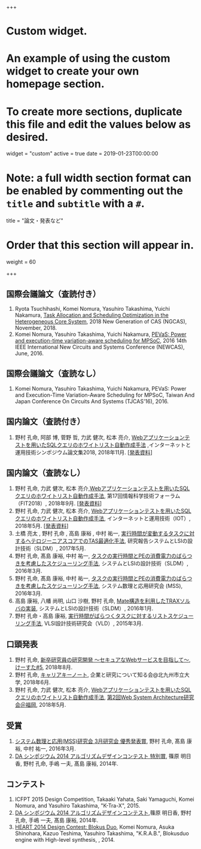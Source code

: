 +++
# Custom widget.
# An example of using the custom widget to create your own homepage section.
# To create more sections, duplicate this file and edit the values below as desired.
widget = "custom"
active = true
date = 2019-01-23T00:00:00

# Note: a full width section format can be enabled by commenting out the `title` and `subtitle` with a `#`.
title = "論文・発表など"

# Order that this section will appear in.
weight = 60

+++

## 国際会議論文（査読付き）

1. Ryota Tsuchihashi, Komei Nomura, Yasuhiro Takashima, Yuichi Nakamura, [Task Allocation and Scheduling Optimization in the Heterogeneous Core System](https://ieeexplore.ieee.org/abstract/document/8572125), 2018 New Generation of CAS (NGCAS), November, 2018.
1. Komei Nomura, Yasuhiro Takashima, Yuichi Nakamura, [PEVaS: Power and execution-time variation-aware scheduling for MPSoC](https://ieeexplore.ieee.org/abstract/document/7604827), 2016 14th IEEE International New Circuits and Systems Conference (NEWCAS), June, 2016.



## 国際会議論文（査読なし）

1. Komei Nomura, Yasuhiro Takashima, Yuichi Nakamura, PEVaS: Power and Execution-Time Variation-Aware Scheduling for MPSoC, Taiwan And Japan Conference On Circuits And Systems (TJCAS'16), 2016.

## 国内論文（査読付き）

1. 野村 孔命, 阿部 博, 菅野 哲, 力武 健次, 松本 亮介, [Webアプリケーションテストを用いたSQLクエリのホワイトリスト自動作成手法](https://ipsj.ixsq.nii.ac.jp/ej/?action=pages_view_main&active_action=repository_view_main_item_detail&item_id=192678&item_no=1&page_id=13&block_id=8) ,インターネットと運用技術シンポジウム論文集2018, 2018年11月. [[発表資料](https://speakerdeck.com/komei22/webapurikesiyontesutowoyong-itasqlkuerifalsehowaitorisutozi-dong-zuo-cheng-shou-fa-103e492b-c523-4fb2-97c2-eae0ad55c74e)]

## 国内論文（査読なし）

1. 野村 孔命, 力武 健次, 松本 亮介,[Webアプリケーションテストを用いたSQLクエリのホワイトリスト自動作成手法](https://www.ipsj.or.jp/event/fit/fit2018/FIT2018_program_web/data/html/abstract/CL-005.html), 第17回情報科学技術フォーラム（FIT2018）, 2018年9月. [[発表資料](https://speakerdeck.com/komei22/webapurikesiyontesutowoyong-itasqlkuerifalsehowaitorisutozi-dong-zuo-cheng-shou-fa)]
2. 野村 孔命, 力武 健次, 松本 亮介, [Webアプリケーションテストを用いたSQLクエリのホワイトリスト自動作成手法](https://ipsj.ixsq.nii.ac.jp/ej/?action=pages_view_main&active_action=repository_view_main_item_detail&item_id=189328&item_no=1&page_id=13&block_id=8), インターネットと運用技術（IOT）, 2018年5月. [[発表資料](https://speakerdeck.com/komei22/automatic-whitelist-generation-for-sql-queries-using-web-application-test)]
3. 土橋 亮太 , 野村 孔命 , 高島 康裕 , 中村 祐一, [実行時間が変動するタスクに対するヘテロジーニアスコアでのTAS最適化手法](https://ipsj.ixsq.nii.ac.jp/ej/?action=pages_view_main&active_action=repository_view_main_item_detail&item_id=178688&item_no=1&page_id=13&block_id=8), 研究報告システムとLSIの設計技術（SLDM）, 2017年5月.
4. 野村 孔命, 髙島 康裕, 中村 祐一, [タスクの実行時間とPEの消費電力のばらつきを考慮したスケジューリング手法](https://ipsj.ixsq.nii.ac.jp/ej/?action=pages_view_main&active_action=repository_view_main_item_detail&item_id=158235&item_no=1&page_id=13&block_id=8), システムとLSIの設計技術（SLDM）, 2016年3月.
5. 野村 孔命, 髙島 康裕, 中村 祐一, [タスクの実行時間とPEの消費電力のばらつきを考慮したスケジューリング手法](http://www.ieice.org/ken/paper/20160303ubhH/), システム数理と応用研究会 (MSS), 2016年3月.
6. 高島 康裕, 八幡 尚明, 山口 沙樹, 野村 孔命, [Mate構造を利用したTRAXソルバの実装](https://ipsj.ixsq.nii.ac.jp/ej/?action=pages_view_main&active_action=repository_view_main_item_detail&item_id=147066&item_no=1&page_id=13&block_id=8), システムとLSIの設計技術（SLDM）, 2016年1月.
7. 野村 孔命・高島 康裕, [実行時間がばらつくタスクに対するリストスケジューリング手法](https://www.ieice.org/ken/paper/20150304cBxu/), VLSI設計技術研究会（VLD）, 2015年3月.


## 口頭発表

1. 野村 孔命, [新卒研究員の研究開発 〜セキュアなWebサービスを目指して〜](https://speakerdeck.com/komei22/xin-zu-yan-jiu-yuan-falseyan-jiu-kai-fa-sekiyuanawebsabisuwomu-zhi-site), [けーすた#5](https://casestudy.connpass.com/event/95140/), 2018年8月.
2. 野村 孔命, [キャリアキーノート](https://speakerdeck.com/komei22/kiyariakifalseto), 企業と研究について知る会@北九州市立大学, 2018年6月.
3. 野村 孔命, 力武 健次, 松本 亮介, [Webアプリケーションテストを用いたSQLクエリのホワイトリスト自動作成手法](https://speakerdeck.com/komei22/webapurikesiyontesutowoyong-ita-sqlkuerifalsehowaitorisutozi-dong-zuo-cheng-shou-fa-wsa2), [第2回Web System Architecture研究会＠福岡](https://websystemarchitecture.hatenablog.jp/entry/2018/03/22/104006), 2018年5月.

## 受賞

1. [システム数理と応用(MSS)研究会 3月研究会 優秀発表賞](http://www.ieice.org/~mss/main_r.html), 野村 孔命, 髙島 康裕, 中村 祐一, 2016年3月.
2. [DA シンポジウム 2014 アルゴリズムデザインコンテスト 特別賞](http://www.sig-sldm.org/DC2014/results.html), 篠原 明日香, 野村 孔命, 手嶋 一夫, 髙島 康裕, 2014年.

## コンテスト

1. ICFPT 2015 Design Competition, Takaaki Yahata, Saki Yamaguchi, Komei Nomura, and Yasuhiro Takashima, "K-Tra-X", 2015.
2. [DA シンポジウム 2014 アルゴリズムデザインコンテスト](http://www.sig-sldm.org/DC2014/results.html),篠原 明日香, 野村 孔命, 手嶋 一夫, 髙島 康裕, 2014年.
3. [HEART 2014 Design Contest: Blokus Duo](http://lut.eee.u-ryukyu.ac.jp/dc14/), Komei Nomura, Asuka Shinohara, Kazuo Teshima, Yasuhiro Takashima, "K.R.A.B.", Blokusduo engine with High-level synthesis, , 2014.
